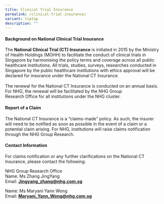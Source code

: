 ```yaml
---
title: Clinical Trial Insurance
permalink: /clinical-trial-insurance/
variant: tiptap
description: ""
---
```

<h4><strong>Background on National Clinical Trial Insurance</strong></h4>
<p>The <strong>National Clinical Trial (CT) Insurance</strong> is initiated
in 2015 by the Ministry of Health Holdings (MOHH) to facilitate the conduct
of clinical trials in Singapore by harmonising the policy terms and coverage
across all public healthcare institutions. All trials, studies, surveys,
researches conducted in Singapore by the public healthcare institutions
with ethics approval will be declared for insurance under the National
CT Insurance.
<br>
<br>The renewal for the National CT Insurance is conducted on an annual basis.
For NHG, the renewal will be facilitated by the NHG Group Research&nbsp;Office&nbsp;for
all institutions under the NHG cluster.</p>
<p></p>
<h4><strong>Report of a Claim</strong></h4>
<p>The National CT Insurance is a “claims-made” policy. As such, the insurer
will need to be notified as soon as possible in the event of a claim or
a potential claim arising. For NHG, institutions will raise claims notification
through the NHG Group Research.</p>
<p></p>
<h4><strong>Contact Information</strong></h4>
<p>For claims notification or any further clarifications on the National
CT Insurance, please contact the following:</p>
<p>NHG Group Research Office&nbsp;&nbsp;
<br>Name: Ms Zhang JingYang
<br>Email: <strong><a href="mailto:Jingyang_zhang@nhg.com.sg" rel="noopener noreferrer nofollow" target="_blank"><u>Jingyang_zhang@nhg.com.sg</u></a></strong>
</p>
<p>Name: Ms Maryani Yann Wong
<br>Email: <strong><a href="mailto:Jingyang_zhang@nhg.com.sg" rel="noopener noreferrer nofollow" target="_blank"><u>Maryani_Yann_Wong@nhg.com.sg</u></a></strong>
</p>
<p>&nbsp;</p>